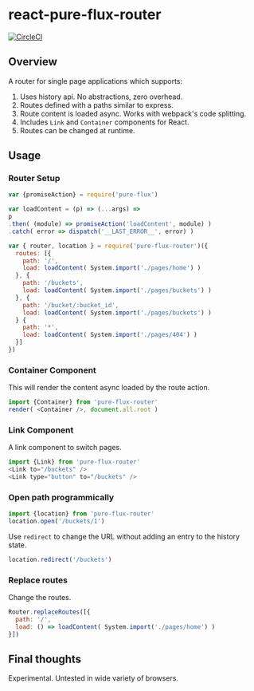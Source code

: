 # react-pure-flux-router

[![CircleCI](https://circleci.com/gh/PureFlux/pure-flux-router.svg?style=svg)](https://circleci.com/gh/WebsiteHQ/pure-flux-router)

## Overview

A router for single page applications which supports:

1. Uses history api. No abstractions, zero overhead.
2. Routes defined with a paths similar to express.
3. Route content is loaded async. Works with webpack's code splitting.
4. Includes `Link` and `Container` components for React.
5. Routes can be changed at runtime.

## Usage

### Router Setup

```js
var {promiseAction} = require('pure-flux')

var loadContent = (p) => (...args) =>
p
.then( (module) => promiseAction('loadContent', module) )
.catch( error => dispatch('__LAST_ERROR__', error) )

var { router, location } = require('pure-flux-router')({
  routes: [{
    path: '/',
    load: loadContent( System.import('./pages/home') )
  }, {
    path: '/buckets',
    load: loadContent( System.import('./pages/buckets') )
  }, {
    path: '/bucket/:bucket_id',
    load: loadContent( System.import('./pages/buckets') )
  } {
    path: '*',
    load: loadContent( System.import('./pages/404') )
  }]
})
```
### Container Component

This will render the content async loaded by the route action.

```js
import {Container} from 'pure-flux-router'
render( <Container />, document.all.root )
```

### Link Component

A link component to switch pages.

```js
import {Link} from 'pure-flux-router'
<Link to="/buckets" />
<Link type="button" to="/buckets" />
```

### Open path programmically

```js
import {location} from 'pure-flux-router'
location.open('/buckets/1')
```
Use `redirect` to change the URL without adding an entry to the history state.
```js
location.redirect('/buckets')
```

### Replace routes

Change the routes.

```js
Router.replaceRoutes([{
  path: '/',
  load: () => loadContent( System.import('./pages/home') )
}])
```

## Final thoughts

Experimental. Untested in wide variety of browsers.

